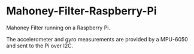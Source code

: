 # Mahoney-Filter-Raspberry-Pi

Mahoney Filter running on a Raspberry Pi.

The accelerometer and gyro measurements are provided by a MPU-6050
and sent to the Pi over I2C.

